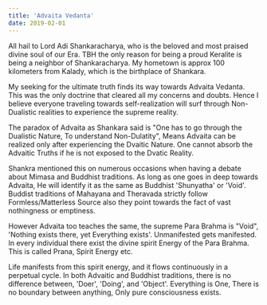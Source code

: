 ```yaml
---
title: 'Advaita Vedanta'
date: 2019-02-01
---
```


All hail to Lord Adi Shankaracharya, who is the beloved and most praised divine soul of our Era. TBH the only reason for being a proud Keralite is being a neighbor of Shankaracharya. My hometown is approx 100 kilometers from Kalady, which is the birthplace of Shankara. 

My seeking for the ultimate truth finds its way towards Advaita Vedanta. This was the only doctrine that cleared all my concerns and doubts. Hence I believe everyone traveling towards self-realization will surf through Non- Dualistic realities to experience the supreme reality. 

The paradox of Advaita as Shankara said is "One has to go through the Dualistic Nature, To understand Non-Dulatity", Means Advaita can be realized only after experiencing the Dvaitic Nature. One cannot absorb the Advaitic Truths if he is not exposed to the Dvatic Reality. 

Shankra mentioned this on numerous occasions when having a debate about Mimasa and Buddhist traditions. As long as one 
goes in deep towards Advaita, He will identify it as the same as Buddhist 'Shunyatha' or 'Void'.  Buddist traditions of Mahayana and Theravada strictly follow Formless/Matterless Source also they point towards the fact of vast nothingness or emptiness. 

However Advaita too teaches the same, the supreme Para Brahma is "Void", 'Nothing exists there, yet Everything exists'. 
Unmanifested gets manifested. In every individual there exist the divine spirit Energy of the Para Brahma. This is called Prana, Spirit Energy etc. 

Life manifests from this spirit energy, and it flows continuously in a perpetual cycle. In both Advaitic and Buddhist traditions, there is no difference between, 'Doer', 'Doing', and 'Object'. Everything is One, There is no boundary between anything, Only pure consciousness exists.